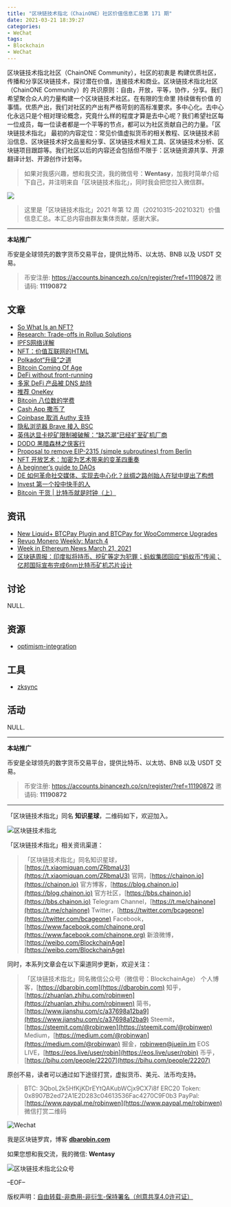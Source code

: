 ```yaml
---
title: "区块链技术指北（ChainONE）社区价值信息汇总第 171 期"
date: 2021-03-21 18:39:27
categories:
- WeChat
tags:
- Blockchain
- WeChat
---
```

区块链技术指北社区（ChainONE Community），社区的初衷是 构建优质社区，传播和分享区块链技术，探讨潜在价值，连接技术和商业。区块链技术指北社区（ChainONE Community）的 共识原则：自由，开放，平等，协作，分享。我们希望聚合众人的力量构建一个区块链技术社区。在有限的生命里 持续做有价值 的事情。优质产出，我们对社区的产出有严格苛刻的高标准要求。多中心化。去中心化永远只是个相对理论概念，究竟什么样的程度才算是去中心呢？我们希望社区每一位成员，每一位读者都是一个平等的节点，都可以为社区贡献自己的力量。「区块链技术指北」 最初的内容定位：常见价值虚拟货币的相关教程、区块链技术前沿信息、区块链技术好文品鉴和分享、区块链技术相关工具、区块链技术分析、区块链项目跟踪等。我们社区以后的内容还会包括但不限于：区块链资源共享、开源翻译计划、开源创作计划等。
<!-- more -->

> 如果对我感兴趣，想和我交流，我的微信号：**Wentasy**，加我时简单介绍下自己，并注明来自「区块链技术指北」，同时我会把您拉入微信群。

![](https://cdn.dbarobin.com/EFxCQjC.png)

> 这里是「区块链技术指北」2021 年第 12 周（20210315-20210321）价值信息汇总。本汇总内容由群友集体贡献，感谢大家。

***

**本站推广**

币安是全球领先的数字货币交易平台，提供比特币、以太坊、BNB 以及 USDT 交易。

> 币安注册: https://accounts.binancezh.co/cn/register/?ref=11190872
> 邀请码: **11190872**

## 文章

* [So What Is an NFT?](https://bbs.chainon.io/d/7400)
* [Research: Trade-offs in Rollup Solutions](https://bbs.chainon.io/d/7401)
* [IPFS网络详解](https://bbs.chainon.io/d/7402)
* [NFT：价值互联网的HTML](https://bbs.chainon.io/d/7403)
* [Polkadot“升级”之道](https://bbs.chainon.io/d/7404)
* [Bitcoin Coming Of Age](https://bbs.chainon.io/d/7406)
* [DeFi without front-running](https://bbs.chainon.io/d/7407)
* [多家 DeFi 产品被 DNS 劫持](https://bbs.chainon.io/d/7409)
* [推荐 OneKey](https://bbs.chainon.io/d/7410)
* [Bitcoin 八位数的学费](https://bbs.chainon.io/d/7411)
* [Cash App 撒币了](https://bbs.chainon.io/d/7412)
* [Coinbase 取消 Authy 支持](https://bbs.chainon.io/d/7413)
* [隐私浏览器 Brave 接入 BSC](https://bbs.chainon.io/d/7414)
* [英伟达显卡挖矿限制被破解：“缺芯潮”已经扩至矿机厂商](https://bbs.chainon.io/d/7416)
* [DODO 黑暗森林之侠客行](https://bbs.chainon.io/d/7420)
* [Proposal to remove EIP-2315 (simple subroutines) from Berlin](https://bbs.chainon.io/d/7421)
* [NFT 开放艺术：加密为艺术带来的变革四重奏](https://bbs.chainon.io/d/7422)
* [A beginner’s guide to DAOs](https://bbs.chainon.io/d/7423)
* [DE 如何革命社交媒体、实现去中心化？丝绸之路创始人在狱中提出了构想](https://bbs.chainon.io/d/7424)
* [Invest 第一个投中快手的人](https://bbs.chainon.io/d/7425)
* [Bitcoin 干货 | 比特币就是时钟（上）](https://bbs.chainon.io/d/7426)

## 资讯

* [New Liquid+ BTCPay Plugin and BTCPay for WooCommerce Upgrades](https://bbs.chainon.io/d/7399)
* [Revuo Monero Weekly: March 4](https://bbs.chainon.io/d/7405)
* [Week in Ethereum News March 21, 2021](https://bbs.chainon.io/d/7408)
* [区块链周报：印度拟将持币、挖矿等定为犯罪；蚂蚁集团回应“蚂蚁币”传闻；亿邦国际宣布完成6nm比特币矿机芯片设计](https://bbs.chainon.io/d/7415)

## 讨论

NULL.

## 资源

* [optimism-integration](https://bbs.chainon.io/d/7417)

## 工具

* [zksync](https://bbs.chainon.io/d/7418)

## 活动

NULL.

***

**本站推广**

币安是全球领先的数字货币交易平台，提供比特币、以太坊、BNB 以及 USDT 交易。

> 币安注册: https://accounts.binancezh.co/cn/register/?ref=11190872
> 邀请码: **11190872**

***

「区块链技术指北」同名 **知识星球**，二维码如下，欢迎加入。

![区块链技术指北](https://cdn.dbarobin.com/3YzonTR.png)

「区块链技术指北」相关资讯渠道：

> 「区块链技术指北」同名知识星球，[https://t.xiaomiquan.com/ZRbmaU3](https://t.xiaomiquan.com/ZRbmaU3)
> 官网，[https://chainon.io](https://chainon.io)
> 官方博客，[https://blog.chainon.io](https://blog.chainon.io)
> 官方社区，[https://bbs.chainon.io](https://bbs.chainon.io)
> Telegram Channel，[https://t.me/chainone](https://t.me/chainone)
> Twitter，[https://twitter.com/bcageone](https://twitter.com/bcageone)
> Facebook，[https://www.facebook.com/chainone.org](https://www.facebook.com/chainone.org)
> 新浪微博，[https://weibo.com/BlockchainAge](https://weibo.com/BlockchainAge)

同时，本系列文章会在以下渠道同步更新，欢迎关注：

> 「区块链技术指北」同名微信公众号（微信号：BlockchainAge）
> 个人博客，[https://dbarobin.com](https://dbarobin.com)
> 知乎，[https://zhuanlan.zhihu.com/robinwen](https://zhuanlan.zhihu.com/robinwen)
> 简书，[https://www.jianshu.com/c/a37698a12ba9](https://www.jianshu.com/c/a37698a12ba9)
> Steemit，[https://steemit.com/@robinwen](https://steemit.com/@robinwen)
> Medium，[https://medium.com/@robinwan](https://medium.com/@robinwan)
> 掘金，[robinwen@juejin.im](https://juejin.im/user/5673ccae60b2260ee435f89a/posts)
> EOS LIVE，[https://eos.live/user/robin](https://eos.live/user/robin)
> 币乎，[https://bihu.com/people/22207](https://bihu.com/people/22207)

原创不易，读者可以通过如下途径打赏，虚拟货币、美元、法币均支持。

> BTC: 3QboL2k5HfKjKDrEYtQAKubWCjx9CX7i8f
> ERC20 Token: 0x8907B2ed72A1E2D283c04613536Fac4270C9F0b3
> PayPal: [https://www.paypal.me/robinwen](https://www.paypal.me/robinwen)
> 微信打赏二维码

![Wechat](https://cdn.dbarobin.com/SzoNl5b.jpg)

我是区块链罗宾，博客 **[dbarobin.com](https://dbarobin.com/)**

如果您想和我交流，我的微信: **Wentasy**

![区块链技术指北公众号](https://cdn.dbarobin.com/w0wignb.png)

–EOF–

版权声明：[自由转载-非商用-非衍生-保持署名（创意共享4.0许可证）](http://creativecommons.org/licenses/by-nc-nd/4.0/deed.zh)